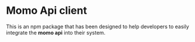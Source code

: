 # Momo Api client #

This is an npm package  that has been designed to help developers to easily integrate the **momo api** into their system.